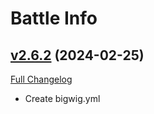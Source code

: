 # Battle Info

## [v2.6.2](https://github.com/tg123/BattleInfo/tree/v2.6.2) (2024-02-25)
[Full Changelog](https://github.com/tg123/BattleInfo/commits/v2.6.2) 

- Create bigwig.yml  